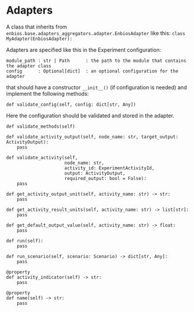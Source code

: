 # Adapters

A class that inherits from  `enbios.base.adapters_aggregators.adapter.EnbiosAdapter` like this:
`class MyAdapter(EnbiosAdapter):`

Adapters are specified like this in the Experiment configuration:

```
module_path : str | Path      : the path to the module that contains the adapter class
config      : Optional[dict]  : an optional configuration for the adapter
```

that should have a constructor `__init__()` (if configuration is needed) and implement the following
methods:


`def validate_config(self, config: dict[str, Any])`

Here the configuration should be validated and stored in the adapter.

`def validate_methods(self)`


```
def validate_activity_output(self, node_name: str, target_output: ActivityOutput):
    pass

def validate_activity(self,
                      node_name: str,
                      activity_id: ExperimentActivityId,
                      output: ActivityOutput,
                      required_output: bool = False):
    pass

def get_activity_output_unit(self, activity_name: str) -> str:
    pass

def get_activity_result_units(self, activity_name: str) -> list[str]:
    pass

def get_default_output_value(self, activity_name: str) -> float:
    pass

def run(self):
    pass

def run_scenario(self, scenario: Scenario) -> dict[str, Any]:
    pass

@property
def activity_indicator(self) -> str:
    pass

@property
def name(self) -> str:
    pass

```